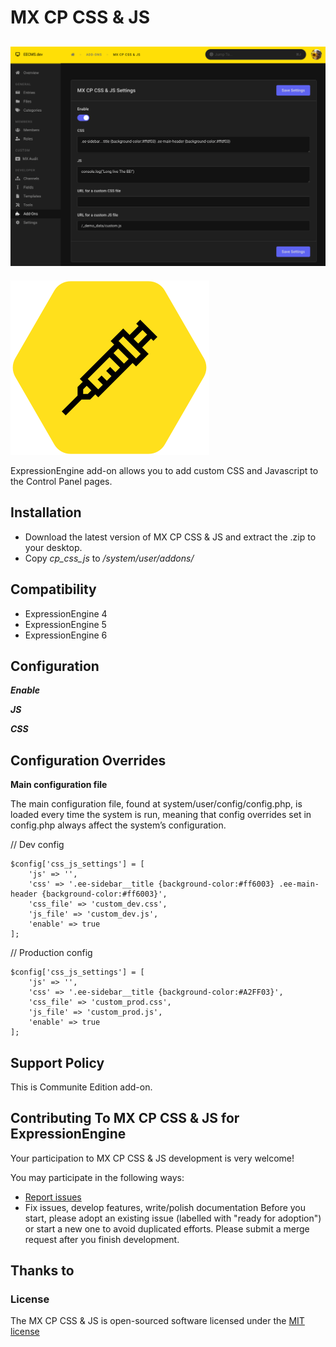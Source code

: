 # MX CP CSS & JS
![MX CP CSS & JS demo](resources/img/mx-cp-css-js-demo.png)
---

![MX CP CSS & JS](resources/img/mx-cp-css-js.png)

ExpressionEngine add-on allows you to add custom CSS and Javascript to the Control Panel pages.


## Installation
* Download the latest version of MX CP CSS & JS and extract the .zip to your desktop.
* Copy *cp_css_js* to */system/user/addons/*


## Compatibility	

* ExpressionEngine 4
* ExpressionEngine 5
* ExpressionEngine 6


## Configuration 

***Enable***

***JS***

***CSS***

## Configuration Overrides

**Main configuration file**

The main configuration file, found at system/user/config/config.php, is loaded every time the system is run, meaning that config overrides set in config.php always affect the system’s configuration.

// Dev config

	$config['css_js_settings'] = [
        'js' => '',
        'css' => '.ee-sidebar__title {background-color:#ff6003} .ee-main-header {background-color:#ff6003}',
        'css_file' => 'custom_dev.css',
        'js_file' => 'custom_dev.js',
        'enable' => true
	];
	
// Production config

	$config['css_js_settings'] = [
        'js' => '',
        'css' => '.ee-sidebar__title {background-color:#A2FF03}',
        'css_file' => 'custom_prod.css',
        'js_file' => 'custom_prod.js',        
        'enable' => true
	];

## Support Policy
This is Communite Edition add-on.

## Contributing To MX CP CSS & JS for ExpressionEngine

Your participation to MX CP CSS & JS development is very welcome!

You may participate in the following ways:

* [Report issues](https://github.com/MaxLazar/cp-css-js/issues)
* Fix issues, develop features, write/polish documentation
Before you start, please adopt an existing issue (labelled with "ready for adoption") or start a new one to avoid duplicated efforts.
Please submit a merge request after you finish development.

## Thanks to


### License

The MX CP CSS & JS is open-sourced software licensed under the [MIT license](http://opensource.org/licenses/MIT)

